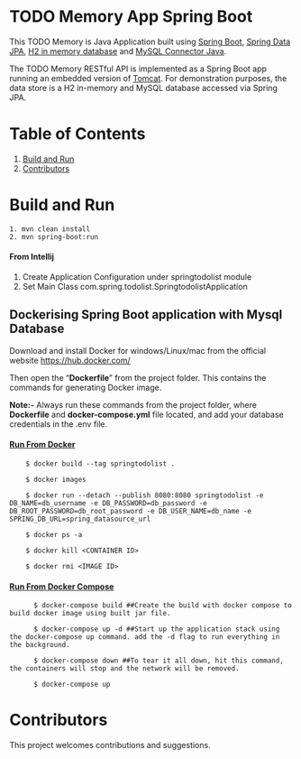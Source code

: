 # TODO Memory App Spring Boot

This TODO Memory is Java Application
built using [Spring Boot](https://spring.io/projects/spring-boot), 
[Spring Data JPA](https://spring.io/projects/spring-data-jpa), 
[H2 in memory database](https://www.h2database.com/html/main.html) and [MySQL Connector Java](https://dev.mysql.com/doc/connector-j/8.0/en/connector-j-installing-maven.html).

The TODO Memory RESTful API is implemented as a Spring Boot app running an embedded version of [Tomcat](http://tomcat.apache.org/). For demonstration purposes, the data store is a H2 in-memory and MySQL database accessed via Spring JPA.

# Table of Contents
1. [Build and Run](#build-and-run)
2. [Contributors](#contributors)

# Build and Run
    1. mvn clean install
    2. mvn spring-boot:run
    
 #### From Intellij
 1. Create Application Configuration under springtodolist module
 2. Set Main Class
 	  com.spring.todolist.SpringtodolistApplication
 
 ## Dockerising Spring Boot application with Mysql Database
   Download and install Docker for windows/Linux/mac from the official website https://hub.docker.com/
   
   Then open the “**Dockerfile**” from the project folder.
   This contains the commands for generating Docker image.

   **Note:-** Always run these commands from the project folder, where **Dockerfile** and **docker-compose.yml** file located, and add your database credentials in the .env file.
 
  #### [Run From Docker](https://docs.docker.com/language/java/build-images/)
        $ docker build --tag springtodolist .
         
        $ docker images
        
        $ docker run --detach --publish 8080:8080 springtodolist -e DB_NAME=db_username -e DB_PASSWORD=db_password -e DB_ROOT_PASSWORD=db_root_password -e DB_USER_NAME=db_name -e SPRING_DB_URL=spring_datasource_url
        
        $ docker ps -a
        
        $ docker kill <CONTAINER ID>
        
        $ docker rmi <IMAGE ID>
  #### [Run From Docker Compose](https://docs.docker.com/get-started/08_using_compose/)
          $ docker-compose build ##Create the build with docker compose to build docker image using built jar file.
           
          $ docker-compose up -d ##Start up the application stack using the docker-compose up command. add the -d flag to run everything in the background.
          
          $ docker-compose down ##To tear it all down, hit this command, the containers will stop and the network will be removed.
          
          $ docker-compose up 
          
 # Contributors
   This project welcomes contributions and suggestions. 	      
